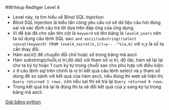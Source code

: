 #Writeup Redtiger Level 4
- Level này, ta tìm hiểu về Blind SQL Injection 
- Blind SQL Injection là kiểu tấn công yêu cầu cơ sở dữ liệu câu hỏi đúng sai và xác định câu trả lời dựa trên đáp ứng của ứng dụng.
- Vì đề bài đã cho sẵn tên cột là `keyword` và tên bảng là `level4_users` nên ta sử dụng câu lệnh SQL sau:
`and ascii(substring((select concat(keyword) FROM level4_secret)x,1))=y-- -"%(a,b)` với x,y là số ta cần thay đổi.
- Hàm ascii() để chuyển đổi chữ hoặc số trong bảng mã ascii
- Hàm substring(chuỗi,vị trí,độ dài) với tham số vị trí, độ dài, hàm sẽ lại lại cho ta ký tự hoặc 1 cụm ký tự trong chuỗi sao cho phù hợp với điều kiện.
- x ở câu lệnh sql trên chính là vị trí kết quả câu lệnh select và y tham số dùng để so sánh với  kết quả của hàm ascii, nếu đúng thì web sẽ hiện thị `Query returned 1 rows.` còn nếu sai thì sẽ trả lại `Query returned 0 rows.`
- Trong kết quả trả lại là đúng thì ta sẽ đổi kết quả của y sang ký tự trong bảng mã ascii.

[Giải bằng python](https://github.com/TotoroC/Writeup_Redtiger-s_OverTheWire.org/blob/master/level4.py)